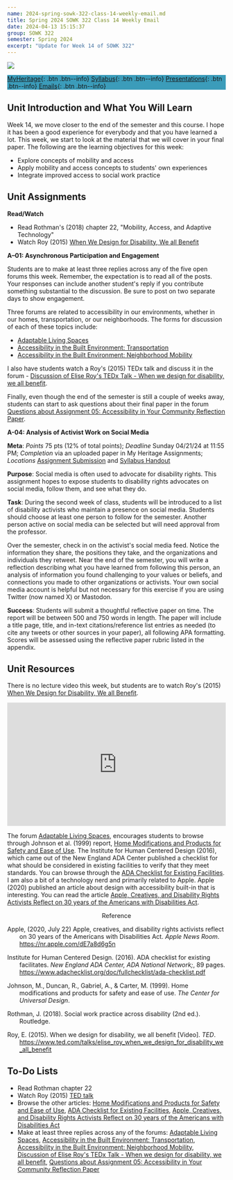 ```yaml
---
name: 2024-spring-sowk-322-class-14-weekly-email.md
title: Spring 2024 SOWK 322 Class 14 Weekly Email
date: 2024-04-13 15:15:37
group: SOWK 322
semester: Spring 2024
excerpt: "Update for Week 14 of SOWK 322"
---
```


![](https://jacobrcampbell.com/assets/media/2024-01-19-sowk-322-email-header-image.jpg)

<div style="background-color: #3b9cba; width: 100%;" markdown="1">

[MyHeritage](https://myheritage.heritage.edu/ICS/Academics/SOWK/SOWK_322/2324_SP-SOWK_322-2/){: .btn .btn--info}
[Syllabus](https://jacobrcampbell.com/assets/media/2024-spring-sowk-322-2-course-syllabus-campbell.pdf){: .btn .btn--info}
[Presentations](https://presentations.jacobrcampbell.com){: .btn .btn--info}
[Emails](https://jacobrcampbell.com/communications/){: .btn .btn--info}

</div>

## Unit Introduction and What You Will Learn

Week 14, we move closer to the end of the semester and this course. I hope it has been a good experience for everybody and that you have learned a lot. This week, we start to look at the material that we will cover in your final paper. The following are the learning objectives for this week:

- Explore concepts of mobility and access
- Apply mobility and access concepts to students' own experiences
- Integrate improved access to social work practice

## Unit Assignments

**Read/Watch**

- Read Rothman's (2018) chapter 22, "Mobility, Access, and Adaptive Technology"
- Watch Roy (2015) [When We Design for Disability, We all Benefit](https://www.ted.com/talks/elise_roy_when_we_design_for_disability_we_all_benefit)

**A–01: Asynchronous Participation and Engagement**

Students are to make at least three replies across any of the five open forums this week. Remember, the expectation is to read all of the posts. Your responses can include another student's reply if you contribute something substantial to the discussion. Be sure to post on two separate days to show engagement. 

Three forums are related to accessibility in our environments, whether in our homes, transportation, or our neighborhoods. The forms for discussion of each of these topics include:

- [Adaptable Living Spaces](https://myheritage.heritage.edu/ICS/Academics/SOWK/SOWK_322/2324_SP-SOWK_322-2/W-14_415_-_421.jnz?portlet=Group_Discussion_Forums&screen=PostView&screenType=change&id=759bb00a-7b49-4f5a-a8dc-325154824e7d)
- [Accessibility in the Built Environment: Transportation](https://myheritage.heritage.edu/ICS/Academics/SOWK/SOWK_322/2324_SP-SOWK_322-2/W-14_415_-_421.jnz?portlet=Group_Discussion_Forums&screen=PostView&screenType=change&id=23ff404f-e74a-4be7-8490-edd5a76fbba4)
- [Accessibility in the Built Environment: Neighborhood Mobility](https://myheritage.heritage.edu/ICS/Academics/SOWK/SOWK_322/2324_SP-SOWK_322-2/W-14_415_-_421.jnz?portlet=Group_Discussion_Forums&screen=PostView&screenType=change&id=d9518415-0157-4e31-8b91-8e27329e4c6b)

I also have students watch a Roy's (2015) TEDx talk and discuss it in the forum - [Discussion of Elise Roy's TEDx Talk - When we design for disability, we all benefit](https://myheritage.heritage.edu/ICS/Academics/SOWK/SOWK_322/2324_SP-SOWK_322-2/W-14_415_-_421.jnz?portlet=Group_Discussion_Forums&screen=PostView&screenType=change&id=ea2e36a3-c545-4399-b438-cb73e53562e9).

Finally, even though the end of the semester is still a couple of weeks away, students can start to ask questions about their final paper in the forum [Questions about Assignment 05: Accessibility in Your Community Reflection Paper](https://myheritage.heritage.edu/ICS/Academics/SOWK/SOWK_322/2324_SP-SOWK_322-2/W-14_415_-_421.jnz?portlet=Group_Discussion_Forums&screen=PostView&screenType=change&id=6e0dda7e-bb45-436f-b637-8c6af288e8c3).

**A-04: Analysis of Activist Work on Social Media**

**Meta**: _Points_ 75 pts (12% of total points); _Deadline_ Sunday 04/21/24 at 11:55 PM; _Completion_ via an uploaded paper in My Heritage Assignments; _Locations_ [Assignment Submission](https://myheritage.heritage.edu/ICS/Academics/SOWK/SOWK_322/2324_SP-SOWK_322-2/Assignments.jnz?portlet=Coursework&screen=AssignmentDetailView&screenType=change&id=632b96b6-3776-4e6f-9e80-5da6c7f39edc) and [Syllabus Handout](https://myheritage.heritage.edu/ICS/Portlets/ICS/Handoutportlet/viewhandler.ashx?handout_id=69a94ae4-4f6f-4b2d-8015-ece81a63c2a0)

**Purpose**: Social media is often used to advocate for disability rights. This assignment hopes to expose students to disability rights advocates on social media, follow them, and see what they do.

**Task**: During the second week of class, students will be introduced to a list of disability activists who maintain a presence on social media. Students should choose at least one person to follow for the semester. Another person active on social media can be selected but will need approval from the professor.

Over the semester, check in on the activist's social media feed. Notice the information they share, the positions they take, and the organizations and individuals they retweet. Near the end of the semester, you will write a reflection describing what you have learned from following this person, an analysis of information you found challenging to your values or beliefs, and connections you made to other organizations or activists. Your own social media account is helpful but not necessary for this exercise if you are using Twitter (now named X) or Mastodon.

**Success**: Students will submit a thoughtful reflective paper on time. The report will be between 500 and 750 words in length. The paper will include a title page, title, and in-text citations/reference list entries as needed (to cite any tweets or other sources in your paper), all following APA formatting. Scores will be assessed using the reflective paper rubric listed in the appendix.


## Unit Resources

There is no lecture video this week, but students are to watch Roy's (2015) [When We Design for Disability, We all Benefit](https://www.ted.com/talks/elise_roy_when_we_design_for_disability_we_all_benefit).

<div style="max-width:854px"><div style="position:relative;height:0;padding-bottom:56.25%"><iframe src="https://embed.ted.com/talks/lang/en/elise_roy_when_we_design_for_disability_we_all_benefit" width="854" height="480" style="position:absolute;left:0;top:0;width:100%;height:100%" frameborder="0" scrolling="no" allowfullscreen></iframe></div></div>

The forum [Adaptable Living Spaces](https://myheritage.heritage.edu/ICS/Academics/SOWK/SOWK_322/2324_SP-SOWK_322-2/W-14_415_-_421.jnz?portlet=Group_Discussion_Forums&screen=PostView&screenType=change&id=759bb00a-7b49-4f5a-a8dc-325154824e7d), encourages students to browse through Johnson et al. (1999) report, [Home Modifications and Products for Safety and Ease of Use](https://myheritage.heritage.edu/ICS/Portlets/ICS/Handoutportlet/viewhandler.ashx?handout_id=c9d79ef5-f14d-4fbf-8d77-6464b1f087ef). The Institute for Human Centered Design (2016), which came out of the New England ADA Center published a checklist for what should be considered in existing facilities to verify that they meet standards. You can browse through the [ADA Checklist for Existing Facilities](https://www.adachecklist.org/doc/fullchecklist/ada-checklist.pdf). I am also a bit of a technology nerd and primarily related to Apple. Apple (2020) published an article about design with accessibility built-in that is interesting. You can read the article [Apple, Creatives, and Disability Rights Activists Reflect on 30 years of the Americans with Disabilities Act](https://nr.apple.com/dE7a8d6g5n).

<div style="text-align: center" markdown="1">
Reference
</div>
<div style="margin: 0 0 0 2em; text-indent: -2em;" markdown="1">

Apple, (2020, July 22) Apple, creatives, and disability rights activists reflect on 30 years of the Americans with Disabilities Act. _Apple News Room_. <https://nr.apple.com/dE7a8d6g5n>

Institute for Human Centered Design. (2016). ADA checklist for existing facilitates. _New England ADA Center, ADA National Network;_, 89 pages. <https://www.adachecklist.org/doc/fullchecklist/ada-checklist.pdf>

Johnson, M., Duncan, R., Gabriel, A., & Carter, M. (1999). Home modifications and products for safety and ease of use. _The Center for Universal Design_. 

Rothman, J. (2018). Social work practice across disability (2nd ed.). Routledge.

Roy, E. (2015). When we design for disability, we all benefit [Video]. _TED_. <https://www.ted.com/talks/elise_roy_when_we_design_for_disability_we_all_benefit>

</div>

## To-Do Lists

- Read Rothman chapter 22
- Watch Roy (2015) [TED talk](https://www.ted.com/talks/elise_roy_when_we_design_for_disability_we_all_benefit)
- Browse the other articles: [Home Modifications and Products for Safety and Ease of Use](https://myheritage.heritage.edu/ICS/Portlets/ICS/Handoutportlet/viewhandler.ashx?handout_id=c9d79ef5-f14d-4fbf-8d77-6464b1f087ef), [ADA Checklist for Existing Facilities](https://www.adachecklist.org/doc/fullchecklist/ada-checklist.pdf), [Apple, Creatives, and Disability Rights Activists Reflect on 30 years of the Americans with Disabilities Act](https://nr.apple.com/dE7a8d6g5n)
- Make at least three replies across any of the forums: [Adaptable Living Spaces](https://myheritage.heritage.edu/ICS/Academics/SOWK/SOWK_322/2324_SP-SOWK_322-2/W-14_415_-_421.jnz?portlet=Group_Discussion_Forums&screen=PostView&screenType=change&id=759bb00a-7b49-4f5a-a8dc-325154824e7d), [Accessibility in the Built Environment: Transportation](https://myheritage.heritage.edu/ICS/Academics/SOWK/SOWK_322/2324_SP-SOWK_322-2/W-14_415_-_421.jnz?portlet=Group_Discussion_Forums&screen=PostView&screenType=change&id=23ff404f-e74a-4be7-8490-edd5a76fbba4), [Accessibility in the Built Environment: Neighborhood Mobility](https://myheritage.heritage.edu/ICS/Academics/SOWK/SOWK_322/2324_SP-SOWK_322-2/W-14_415_-_421.jnz?portlet=Group_Discussion_Forums&screen=PostView&screenType=change&id=d9518415-0157-4e31-8b91-8e27329e4c6b), [Discussion of Elise Roy's TEDx Talk - When we design for disability, we all benefit](https://myheritage.heritage.edu/ICS/Academics/SOWK/SOWK_322/2324_SP-SOWK_322-2/W-14_415_-_421.jnz?portlet=Group_Discussion_Forums&screen=PostView&screenType=change&id=ea2e36a3-c545-4399-b438-cb73e53562e9), [Questions about Assignment 05: Accessibility in Your Community Reflection Paper](https://myheritage.heritage.edu/ICS/Academics/SOWK/SOWK_322/2324_SP-SOWK_322-2/W-14_415_-_421.jnz?portlet=Group_Discussion_Forums&screen=PostView&screenType=change&id=6e0dda7e-bb45-436f-b637-8c6af288e8c3)